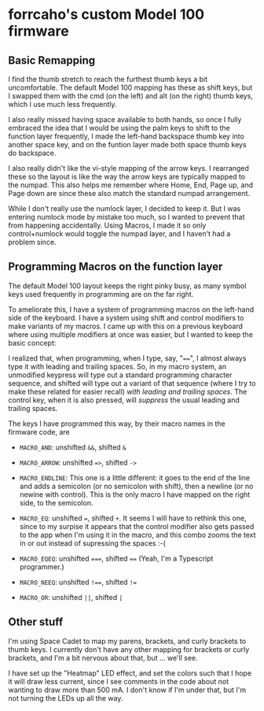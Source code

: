 # forrcaho's custom Model 100 firmware

## Basic Remapping

I find the thumb stretch to reach the furthest thumb keys a bit uncomfortable. The default Model 100 mapping has these as shift keys, but I swapped them with the cmd (on the left) and alt (on the right) thumb keys, which I use much less frequently.

I also really missed having space available to both hands, so once I fully embraced the idea that I would be using the palm keys to shift to the function layer frequently, I made the left-hand backspace thumb key into another space key, and on the funtion layer made both space thumb keys do backspace.

I also really didn't like the vi-style mapping of the arrow keys. I rearranged these so the layout is like the way the arrow keys are typically mapped to the numpad. This also helps me remember where Home, End, Page up, and Page down are since these also match the standard numpad arrangement.

While I don't really use the numlock layer, I decided to keep it. But I was entering numlock mode by mistake too much, so I wanted to prevent that from happening accidentally. Using Macros, I made it so only control+numlock would toggle the numpad layer, and I haven't had a problem since.

## Programming Macros on the function layer

The default Model 100 layout keeps the right pinky busy, as many symbol keys used frequently in programming are on the far right.

To ameliorate this, I have a system of programming macros on the left-hand side of the keyboard. I have a system using shift and control modifiers to make variants of my macros. I came up with this on a previous keyboard where using multiple modifiers at once was easier, but I wanted to keep the basic concept:

I realized that, when programming, when I type, say, "`==`", I almost always type it with leading and trailing spaces. So, in my macro system, an unmodified keypress will type out a standard programming character sequence, and shifted will type out a variant of that sequence (where I try to make these related for easier recall) _with leading and trailing spaces_. The control key, when it is also pressed, will _suppress_ the usual leading and trailing spaces.

The keys I have programmed this way, by their macro names in the firmware code, are

- `MACRO_AND`: unshifted `&&`, shifted `&`

- `MACRO_ARROW`: unshifted `=>`, shifted `->`

- `MACRO_ENDLINE`: This one is a little different: it goes to the end of the line and adds a semicolon (or no semicolon with shift), then a newline (or no newine with control). This is the only macro I have mapped on the right side, to the semicolon.

- `MACRO_EQ`: unshifted `=`, shifted `+`.
  It seems I will have to rethink this one, since to my surpise it appears that the control modifier also gets passed to the app when I'm using it in the macro, and this combo zooms the text in or out instead of supressing the spaces :-(

- `MACRO_EQEQ`: unshifted `===`, shifted `==` (Yeah, I'm a Typescript programmer.)

- `MACRO_NEEQ`: unshifted `!==`, shifted `!=`

- `MACRO_OR`: unshifted `||`, shifted `|`

## Other stuff

I'm using Space Cadet to map my parens, brackets, and curly brackets to thumb keys. I currently don't have any other mapping for brackets or curly brackets, and I'm a bit nervous about that, but ... we'll see.

I have set up the "Heatmap" LED effect, and set the colors such that I hope it will draw less current, since I see comments in the code about not wanting to draw more than 500 mA. I don't know if I'm under that, but I'm not turning the LEDs up all the way.
